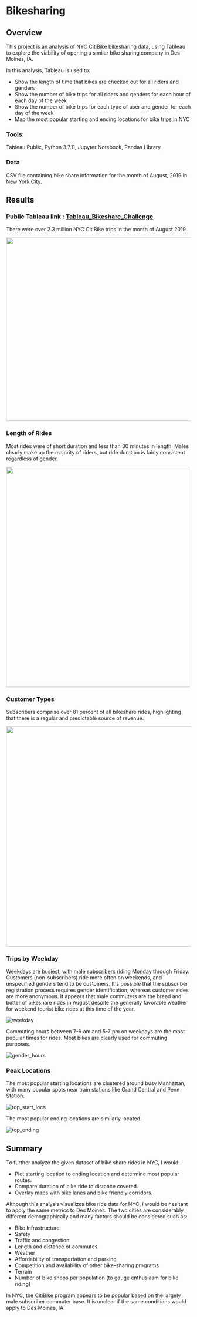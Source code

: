 # Bikesharing

## Overview

This project is an analysis of NYC CitiBike bikesharing data, using Tableau to explore the viability of opening a similar bike sharing company in Des Moines, IA.

In this analysis, Tableau is used to:

 - Show the length of time that bikes are checked out for all riders and genders	
 - Show the number of bike trips for all riders and genders for each hour of each day of the week
 - Show the number of bike trips for each type of user and gender for each day of the week
 - Map the most popular starting and ending locations for bike trips in NYC
 
### Tools:
Tableau Public,
Python 3.7.11,
Jupyter Notebook,
Pandas Library

### Data
CSV file containing bike share information for the month of August, 2019 in New York City.

## Results

### **Public Tableau link : [Tableau_Bikeshare_Challenge](https://public.tableau.com/app/profile/nina.quick/viz/BikeshareChallenge_16478351821400/NYCBikshare?publish=yes)**

There were over 2.3 million NYC CitiBike trips in the month of August 2019.

<img src="https://github.com/NinaQuik/bikesharing/blob/main/Resources/summary.png" width="600" height="500">

### Length of Rides

Most rides were of short duration and less than 30 minutes in length.  Males clearly make up the majority of riders, but ride duration is fairly consistent regardless of gender.

<img src="https://github.com/NinaQuik/bikesharing/blob/main/Resources/checkout_times.png" width="500" height="600">

### Customer Types

Subscribers comprise over 81 percent of all bikeshare rides, highlighting that there is a regular and predictable source of revenue. 

<img src="https://github.com/NinaQuik/bikesharing/blob/main/Resources/customer_type.png" width="600" height="600">

### Trips by Weekday

Weekdays are busiest, with male subscribers riding Monday through Friday.   Customers (non-subscribers) ride more often on weekends, and unspecified genders tend to be customers. It's possible that the subscriber registration process requires gender identification, whereas customer rides are more anonymous. It appears that male commuters are the bread and butter of bikeshare rides in August despite the generally favorable weather for weekend tourist bike rides at this time of the year.

![weekday](/Resources/gender_weekday.png)

Commuting hours between 7-9 am and 5-7 pm on weekdays are the most popular times for rides.  Most bikes are clearly used for commuting purposes.

![gender_hours](/Resources/gender_hours.png)

### Peak Locations
The most popular starting locations are clustered around busy Manhattan, with many popular spots near train stations like Grand Central and Penn Station.

![top_start_locs](/Resources/top_starting_locations.png)

The most popular ending locations are similarly located.

![top_ending](/Resources/top_ending_locations.png)

## Summary

To further analyze the given dataset of bike share rides in NYC, I would:

- Plot starting location to ending location and determine most popular routes.
- Compare duration of bike ride to distance covered.
- Overlay maps with bike lanes and bike friendly corridors.

Although this analysis visualizes bike ride data for NYC, I would be hesitant to apply the same metrics to Des Moines. The two cities are considerably different demographically and many factors should be considered such as:
- Bike Infrastructure
- Safety
- Traffic and congestion
- Length and distance of commutes
- Weather
- Affordability of transportation and parking
- Competition and availability of other bike-sharing programs
- Terrain
- Number of bike shops per population (to gauge enthusiasm for bike riding)

In NYC, the CitiBike program appears to be popular based on the largely male subscriber commuter base. It is unclear if the same conditions would apply to Des Moines, IA.

